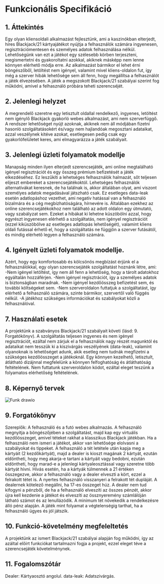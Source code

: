 # Funkcionális Specifikáció

## 1. Áttekintés

Egy olyan kliensoldali alkalmazást fejlesztünk, ami a kaszinókban elterjedt, híres Blackjack/21 kártyajátékot nyújtja
a felhasználók számára ingyenesen, regisztrációmentesen és személyes adatok felhasználása nélkül. 
Lehetőségünk van ezt a játékot egy szélesebb körben terjeszteni, megismertetni és gyakoroltatni azokkal,
akiknek másképp nem lenne könnyen elérhető módja erre. 
Az alkalmazást bármikor el lehet érni böngészőből, letöltést nem igényel, valamint mivel kliens-oldalon fut, 
így még a szerver hibák lehetősége sem áll fenn, hogy megállítsa a felhasználót a játék élvezésében. 
A játék a megszokott Blackjack/21 szabályai szerint fog működni, amivel a felhasználó próbára teheti szerencséjét.


## 2. Jelenlegi helyzet

A megrendelő szeretne egy letisztult oldallal rendelkező, ingyenes, letöltést nem igénylő Blackjack gyakorló webes alkalmazást, ami nem szerverfüggő. 
A rendszer lehetőséget nyújt azoknak, akiknek nem áll módjában fizetni hasonló szolgáltatásokért és/vagy nem hajlandóak megosztani adataikat, 
azzal veszélynek kitéve azokat, esetlegesen pedig csak egy gyakorlófelületet keres, ami elmagyarázza a játék szabályait.

## 3. Jelenlegi üzleti folyamatok modellje

Manapság minden ilyen elterjedt szerencsejáték, ami online megtalálható igényel regisztrációt és egy összeg prémium befizetését a játék elkezdéséhez.
Ez leszűkíti a lehetséges felhasználók halmazát, sőt teljesen elijeszt embereket a szerencsejátékoktól. 
Lehetséges felhasználók alternatívákat keresnek, de ha találnak is, akkor általában olyat, ami viszont személyes adatok megadásával játszható csak. 
Ez esetleges data-leak esetén adatlopáshoz vezethet, ami negatív hatással van a felhasználó bizalmára és a cég megbízhatóságára, hírnevére is. 
Általában ezekhez az online szerencsejátékokhoz nem található az adott oldalon egy útmutató, vagy szabályzat sem. 
Ezeket a hibákat ki lehetne küszöbölni azzal, hogy egyrészt ingyenesen elérhető a szolgáltatás, nem igényel regisztrációt
(ezzel kiküszöbölve az esetleges adatlopás lehetőségét), valamint kliens oldali futással érhető el, hogy a szolgáltatás ne függjön a szerver futásától, 
és mindig elérhető legyen a felhasználó számára.

## 4. Igényelt üzleti folyamatok modellje.

Azért, hogy egy komfortosabb és kölcsönös megbízást érjünk el a felhasználókkal, egy olyan szerencsejáték szolgáltatást hoznánk létre, ami:
	-Nem igényel letöltést, így nem áll fenn a lehetőség, hogy a tárolt adatokhoz egyáltalán hozzáférjen.
	-Nem igényel regisztrációt, így a személyes adatok is biztonságban maradnak.
	-Nem igényel kezdőösszeg befizetést sem, és további költségeket sem.
	-Nem szerveroldalon futtatjuk a szolgáltatást, így elérhető a felhasználó számára, szinte bármikor, szervertől való függés nélkül.
	-A játékhoz szükséges információkat és szabályokat közli a felhasználóval.
	
## 7. Használati esetek

A projektünk a szabványos Blackjack/21 szabályait követi (lásd: 9. Forgatókönyv). 
A szolgáltatás teljesen ingyenes és nem igényel regisztrációt, 
ezáltal nem zárjuk el a felhasználók nagy részét magunktól és adataikat nem tesszük ki a kiszivárgás veszélyének (data-leak), 
valamint olyanoknak is lehetőséget adunk, akik esetleg nem tudnák megfizetni a szükséges kezdőösszeget a játékoknál.
Egy könnyen kezelhető, letisztult, átlátható dizájnnal megfelelünk a könnyen felfoghatóság és átláthatóság feltételének. 
Nem futtatunk szerveroldalon kódot, ezáltal eleget teszünk a folyamatos elérhetőség feltételének.

## 8. Képernyő tervek

![Funk drawio](https://user-images.githubusercontent.com/82752886/135749142-efffc873-8187-4163-84a0-3c5b748e40e6.png)

## 9. Forgatókönyv

Szereplők: A felhasználó és a futó webes alkalmazás.
A felhasználó megnyitja a böngészőjében a szolgáltatást, majd kap egy virtuális kezdőösszeget, 
amivel téteket rakhat a klasszikus Blackjack játékban. 
Ha a felhasználó nem ismeri a játékot, akkor van lehetősége elolvasni a szabályokat és tippeket. 
A felhasználó a tét letétele után kapja meg a kártyáit (2 kezdőkártyát), 
majd a dealer is kioszt magának 2 kártyát, 
ezután eldöntheti, hogy meg akarja-e tartani a kártyáit vagy bedobni, ezután eldöntheti, 
hogy marad-e a jelenlegi kártyaleosztással vagy szeretne több kártyát hívni. 
Hívás esetén, ha a kártyák túlmennek a 21 értéken összegezve, 
akkor a felhasználó vagy a dealer elveszti a kört, ezzel a felrakott tétet is. 
A nyertes felhasználó visszanyeri a felrakott tét dupláját. 
A dealernek kötelező megállni, ha 17-es összeget húz. A dealer nem tud kifogyni a pénzből, 
de ha a felhasználó elveszíti az összes pénzét, 
akkor újra kell kezdenie a játékot és elveszíti az össznyeremény számlálóján látható számot és az lenullázódik. 
A minimum tét növekedik a rendelkezésre álló pénz alapján. A játék mint folyamat a végtelenségig tarthat,
ha a felhasználó ügyes és jól játszik.

## 10. Funkció-követelmény megfeleltetés

A projektünk az ismert Blackjack/21 szabályai alapján fog működni, így az azáltal előírt funkciókat tartalmazni fogja a projekt, 
ezzel eleget téve a szerencsejáték követelménynek.

## 11. Fogalomszótár

Dealer: Kártyaosztó angolul.
data-leak: Adatszivárgás.
